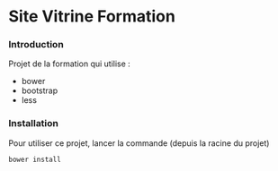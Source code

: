 Site Vitrine Formation
======================

### Introduction

Projet de la formation qui utilise :

* bower
* bootstrap
* less

### Installation

Pour utiliser ce projet, lancer la commande
(depuis la racine du projet)

    bower install

